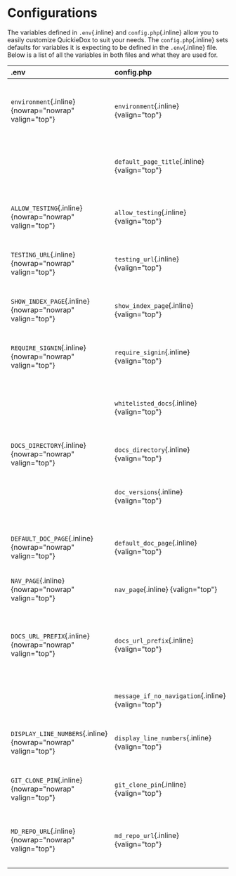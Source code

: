 # Configurations

The variables defined in `.env`{.inline} and `config.php`{.inline} allow you to easily customize QuickieDox to suit your needs. The `config.php`{.inline} sets defaults for variables it is expecting to be defined in the `.env`{.inline} file. Below is a list of all the variables in both files and what they are used for.

| .env | config.php | Description |
| :--- | :--- | :--- |
| `environment`{.inline} {nowrap="nowrap" valign="top"} | `environment`{.inline} {valign="top"} | **Default:** *development* <br><br> The environment the project is running in. This variable is unused in QuickieDox itself at the moment but we dropped the variable in there in case you want to perform environment-specific tasks. |
|  | `default_page_title`{.inline} {valign="top"} | **Default:** *API Documentation* <br><br> The default text displayed in the title bar. Specific documentation page titles are appended to this. |
| `ALLOW_TESTING`{.inline} {nowrap="nowrap" valign="top"} | `allow_testing`{.inline} {valign="top"} | **Default:** *false* <br><br> Applies to API related docs. Should users be able to test your endpoints. If true, a button is displayed bottom right of the docs page to launch an endpoint tester. |
| `TESTING_URL`{.inline} {nowrap="nowrap" valign="top"} | `testing_url`{.inline} {valign="top"} | **Default:** *blank* <br><br> If `allow_testing`{.inline} is true, what URL will be the default for such endpoint tests. |
| `SHOW_INDEX_PAGE`{.inline} {nowrap="nowrap" valign="top"} | `show_index_page`{.inline} {valign="top"} | **Default:** *true* <br><br> Defines if home page should be displayed. If false, the user is taken right to your default documentation page (`default_doc_page`{.inline}). |
| `REQUIRE_SIGNIN`{.inline} {nowrap="nowrap" valign="top"} | `require_signin`{.inline} {valign="top"} | **Default:** *false* <br><br> Defines if doc pages can only be accessed by logged in users. M[ore on that here](customize-auth). |
| | `whitelisted_docs`{.inline} {valign="top"} | **Default:** *[]* <br><br> If `require_signin`{.inline} is true but you want some specific pages to always be. accessible. Example: [ 'installation', 'upgrade-guide' ]. You can either include or exclude the (.md) file extension. |
| `DOCS_DIRECTORY`{.inline} {nowrap="nowrap" valign="top"} | `docs_directory`{.inline} {valign="top"} | **Default:** *markdown* <br><br> Directory to load and read .md files from. |
|| `doc_versions`{.inline} {valign="top"} | **Default:** *[]* <br><br> Verious documentation versions to track. Only values defined here will be accessible in the dropdown of versions on the docs page. [See more](convention-versions). |
| `DEFAULT_DOC_PAGE`{.inline} {nowrap="nowrap" valign="top"} | `default_doc_page`{.inline} {valign="top"} | **Default:** *overview.md* <br><br> The default documentation .md file. This is always the page displayed when a user clicks on the logo to go back 'home' |
| `NAV_PAGE`{.inline} {nowrap="nowrap" valign="top"} | `nav_page`{.inline} {valign="top"} | **Default:** *navigation.md* <br><br> The file where all your [navigation items](convention-nav) are defined. |
| `DOCS_URL_PREFIX`{.inline} {nowrap="nowrap" valign="top"} | `docs_url_prefix`{.inline} {valign="top"} | **Default:** *docs* <br><br> This prefixes urls to the documentation in the browser. http://ur-docs-url.com/docs_url_prefix. Default is docs. If you change it to say documentation your URL will look like http://my-docs-url.com/documentation |
| | `message_if_no_navigation`{.inline} {valign="top"} | **Default:** *no navigation.md file found* <br><br> Message to display if no navigation.md file is found |
| `DISPLAY_LINE_NUMBERS`{.inline} {nowrap="nowrap" valign="top"} | `display_line_numbers`{.inline} {valign="top"} | **Default:** *false* <br><br> Determines if line numbers should be displayed for all code blocks. [Line numbers can be defined on a case by case basis](markdown-code). |
| `GIT_CLONE_PIN`{.inline} {nowrap="nowrap" valign="top"} | `git_clone_pin`{.inline} {valign="top"} | **Default:** *blank* <br><br> PIN required when pulling in the markdown (.md) files in the browser as explained in [the installation guide here](installation) |
| `MD_REPO_URL`{.inline} {nowrap="nowrap" valign="top"} | `md_repo_url`{.inline} {valign="top"} | **Default:** *https://github.com/mkocansey/quickiedox-mds.git* <br><br> Git repo url where markdown (.md) files will be pulled in from |